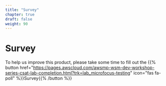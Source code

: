 ```yaml
---
title: "Survey"
chapter: true
draft: false
weight: 90
---
```


# Survey
To help us improve this product, please take some time to fill out the {{% button href="https://pages.awscloud.com/awsmp-wsm-dev-workshop-series-csat-lab-completion.html?trk=lab_microfocus-testing" icon="fas fa-poll" %}}Survey{{% /button %}}